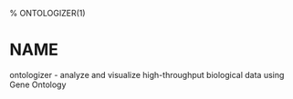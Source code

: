 % ONTOLOGIZER(1)

NAME
====

ontologizer - analyze and visualize high-throughput biological data using Gene Ontology
